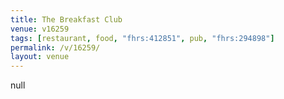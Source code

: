 ```yaml
---
title: The Breakfast Club
venue: v16259
tags: [restaurant, food, "fhrs:412851", pub, "fhrs:294898"]
permalink: /v/16259/
layout: venue
---
```

null